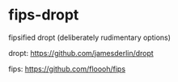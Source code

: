 # fips-dropt

fipsified dropt (deliberately rudimentary options)

dropt: https://github.com/jamesderlin/dropt

fips: https://github.com/floooh/fips
